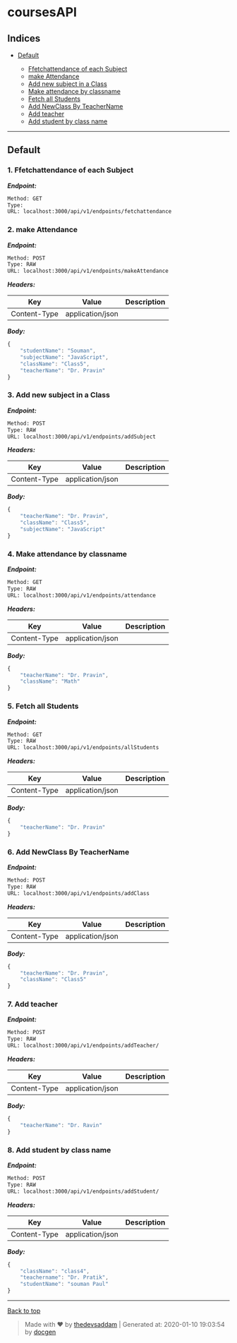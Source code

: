 
# coursesAPI



## Indices

* [Default](#default)

  * [Ffetchattendance of each Subject](#1-ffetchattendance-of-each-subject)
  * [make Attendance](#2-make-attendance)
  * [Add new subject in a Class](#3-add-new-subject-in-a-class)
  * [Make attendance by classname](#4-make-attendance-by-classname)
  * [Fetch all Students](#5-fetch-all-students)
  * [Add NewClass By TeacherName](#6-add-newclass-by-teachername)
  * [Add teacher](#7-add-teacher)
  * [Add student by class name](#8-add-student-by-class-name)


--------


## Default



### 1. Ffetchattendance of each Subject



***Endpoint:***

```bash
Method: GET
Type: 
URL: localhost:3000/api/v1/endpoints/fetchattendance
```



### 2. make Attendance



***Endpoint:***

```bash
Method: POST
Type: RAW
URL: localhost:3000/api/v1/endpoints/makeAttendance
```


***Headers:***

| Key | Value | Description |
| --- | ------|-------------|
| Content-Type | application/json |  |



***Body:***

```js        
{
	"studentName": "Souman",
	"subjectName": "JavaScript",
	"className": "Class5",
	"teacherName": "Dr. Pravin"
}
```



### 3. Add new subject in a Class



***Endpoint:***

```bash
Method: POST
Type: RAW
URL: localhost:3000/api/v1/endpoints/addSubject
```


***Headers:***

| Key | Value | Description |
| --- | ------|-------------|
| Content-Type | application/json |  |



***Body:***

```js        
{
	"teacherName": "Dr. Pravin",
	"className": "Class5",
	"subjectName": "JavaScript"
}
```



### 4. Make attendance by classname



***Endpoint:***

```bash
Method: GET
Type: RAW
URL: localhost:3000/api/v1/endpoints/attendance
```


***Headers:***

| Key | Value | Description |
| --- | ------|-------------|
| Content-Type | application/json |  |



***Body:***

```js        
{
	"teacherName": "Dr. Pravin",
	"className": "Math"
}
```



### 5. Fetch all Students



***Endpoint:***

```bash
Method: GET
Type: RAW
URL: localhost:3000/api/v1/endpoints/allStudents
```


***Headers:***

| Key | Value | Description |
| --- | ------|-------------|
| Content-Type | application/json |  |



***Body:***

```js        
{
	"teacherName": "Dr. Pravin"
}
```



### 6. Add NewClass By TeacherName



***Endpoint:***

```bash
Method: POST
Type: RAW
URL: localhost:3000/api/v1/endpoints/addClass
```


***Headers:***

| Key | Value | Description |
| --- | ------|-------------|
| Content-Type | application/json |  |



***Body:***

```js        
{
	"teacherName": "Dr. Pravin",
	"className": "Class5"
}
```



### 7. Add teacher



***Endpoint:***

```bash
Method: POST
Type: RAW
URL: localhost:3000/api/v1/endpoints/addTeacher/
```


***Headers:***

| Key | Value | Description |
| --- | ------|-------------|
| Content-Type | application/json |  |



***Body:***

```js        
{
	"teacherName": "Dr. Ravin"
}
```



### 8. Add student by class name



***Endpoint:***

```bash
Method: POST
Type: RAW
URL: localhost:3000/api/v1/endpoints/addStudent/
```


***Headers:***

| Key | Value | Description |
| --- | ------|-------------|
| Content-Type | application/json |  |



***Body:***

```js        
{
	"className": "class4",
	"teachername": "Dr. Pratik",
	"studentName": "souman Paul"
}
```



---
[Back to top](#coursesapi)
> Made with &#9829; by [thedevsaddam](https://github.com/thedevsaddam) | Generated at: 2020-01-10 19:03:54 by [docgen](https://github.com/thedevsaddam/docgen)

